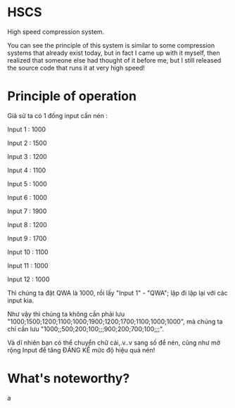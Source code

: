 # HSCS
High speed compression system.

You can see the principle of this system is similar to some compression systems that already exist today, but in fact I came up with it myself, then realized that someone else had thought of it before me, but I still released the source code that runs it at very high speed!

# Principle of operation

Giả sử ta có 1 đống input cần nén :

Input 1 : 1000

Input 2 : 1500

Input 3 : 1200

Input 4 : 1100

Input 5 : 1000

Input 6 : 1000

Input 7 : 1900

Input 8 : 1200

Input 9 : 1700

Input 10 : 1100

Input 11 : 1000

Input 12 : 1000


Thì chúng ta đặt QWA là 1000, rồi lấy "Input 1" - "QWA"; lặp đi lặp lại với các input kia.

Như vậy thì chúng ta không cần phải lưu "1000;1500;1200;1100;1000;1900;1200;1700;1100;1000;1000", mà chúng ta chỉ cần lưu "1000;;500;200;100;;;900;200;700;100;;;".

Và dĩ nhiên bạn có thể chuyển chữ cái,.v..v sang số để nén, cũng như mở rộng Input để tăng ĐÁNG KỂ mức độ hiệu quả nén!

# What's noteworthy?

a
